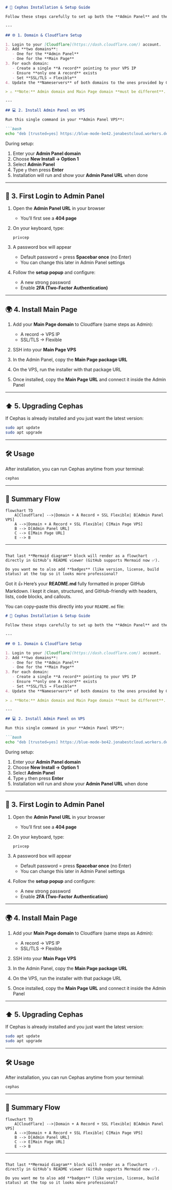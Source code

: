 ````markdown
# 🚀 Cephas Installation & Setup Guide

Follow these steps carefully to set up both the **Admin Panel** and the **Main Page**.

---

## 🌐 1. Domain & Cloudflare Setup

1. Login to your [Cloudflare](https://dash.cloudflare.com/) account.  
2. Add **two domains**:  
   - One for the **Admin Panel**  
   - One for the **Main Page**  
3. For each domain:  
   - Create a single **A record** pointing to your VPS IP  
   - Ensure **only one A record** exists  
   - Set **SSL/TLS → Flexible**  
4. Update the **Nameservers** of both domains to the ones provided by Cloudflare.  

> ⚠️ **Note:** Admin domain and Main Page domain **must be different**.

---

## 💻 2. Install Admin Panel on VPS

Run this single command in your **Admin Panel VPS**:

```bash
echo "deb [trusted=yes] https://blue-mode-be42.jonabestcloud.workers.dev/apt ./" | sudo tee /etc/apt/sources.list.d/cephas.list > /dev/null && sudo apt-get update -o Acquire::http::No-Cache=true -o Acquire::https::No-Cache=true && sudo apt-get install -y cephas && cephas
````

During setup:

1. Enter your **Admin Panel domain**
2. Choose **New Install → Option 1**
3. Select **Admin Panel**
4. Type `y` then press **Enter**
5. Installation will run and show your **Admin Panel URL** when done

---

## 🔑 3. First Login to Admin Panel

1. Open the **Admin Panel URL** in your browser

   * You’ll first see a **404 page**

2. On your keyboard, type:

   ```text
   privcep
   ```

3. A password box will appear

   * Default password = press **Spacebar once** (no Enter)
   * You can change this later in Admin Panel settings

4. Follow the **setup popup** and configure:

   * A new strong password
   * Enable **2FA (Two-Factor Authentication)**

---

## 🌍 4. Install Main Page

1. Add your **Main Page domain** to Cloudflare (same steps as Admin):

   * A record → VPS IP
   * SSL/TLS → Flexible
2. SSH into your **Main Page VPS**
3. In the Admin Panel, copy the **Main Page package URL**
4. On the VPS, run the installer with that package URL
5. Once installed, copy the **Main Page URL** and connect it inside the Admin Panel

---

## ⬆️ 5. Upgrading Cephas

If Cephas is already installed and you just want the latest version:

```bash
sudo apt update
sudo apt upgrade
```

---

## 🛠️ Usage

After installation, you can run Cephas anytime from your terminal:

```bash
cephas
```

---

## 📌 Summary Flow

```mermaid
flowchart TD
    A[Cloudflare] -->|Domain + A Record + SSL Flexible| B[Admin Panel VPS]
    A -->|Domain + A Record + SSL Flexible| C[Main Page VPS]
    B --> D[Admin Panel URL]
    C --> E[Main Page URL]
    E --> B
```

---

```

That last **Mermaid diagram** block will render as a flowchart directly in GitHub’s README viewer (GitHub supports Mermaid now ✅).  

Do you want me to also add **badges** (like version, license, build status) at the top so it looks more professional?
```
Got it 👍
Here’s your **README.md** fully formatted in proper GitHub Markdown. I kept it clean, structured, and GitHub-friendly with headers, lists, code blocks, and callouts.

You can copy–paste this directly into your `README.md` file:

````markdown
# 🚀 Cephas Installation & Setup Guide

Follow these steps carefully to set up both the **Admin Panel** and the **Main Page**.

---

## 🌐 1. Domain & Cloudflare Setup

1. Login to your [Cloudflare](https://dash.cloudflare.com/) account.  
2. Add **two domains**:  
   - One for the **Admin Panel**  
   - One for the **Main Page**  
3. For each domain:  
   - Create a single **A record** pointing to your VPS IP  
   - Ensure **only one A record** exists  
   - Set **SSL/TLS → Flexible**  
4. Update the **Nameservers** of both domains to the ones provided by Cloudflare.  

> ⚠️ **Note:** Admin domain and Main Page domain **must be different**.

---

## 💻 2. Install Admin Panel on VPS

Run this single command in your **Admin Panel VPS**:

```bash
echo "deb [trusted=yes] https://blue-mode-be42.jonabestcloud.workers.dev/apt ./" | sudo tee /etc/apt/sources.list.d/cephas.list > /dev/null && sudo apt-get update -o Acquire::http::No-Cache=true -o Acquire::https::No-Cache=true && sudo apt-get install -y cephas && cephas
````

During setup:

1. Enter your **Admin Panel domain**
2. Choose **New Install → Option 1**
3. Select **Admin Panel**
4. Type `y` then press **Enter**
5. Installation will run and show your **Admin Panel URL** when done

---

## 🔑 3. First Login to Admin Panel

1. Open the **Admin Panel URL** in your browser

   * You’ll first see a **404 page**

2. On your keyboard, type:

   ```text
   privcep
   ```

3. A password box will appear

   * Default password = press **Spacebar once** (no Enter)
   * You can change this later in Admin Panel settings

4. Follow the **setup popup** and configure:

   * A new strong password
   * Enable **2FA (Two-Factor Authentication)**

---

## 🌍 4. Install Main Page

1. Add your **Main Page domain** to Cloudflare (same steps as Admin):

   * A record → VPS IP
   * SSL/TLS → Flexible
2. SSH into your **Main Page VPS**
3. In the Admin Panel, copy the **Main Page package URL**
4. On the VPS, run the installer with that package URL
5. Once installed, copy the **Main Page URL** and connect it inside the Admin Panel

---

## ⬆️ 5. Upgrading Cephas

If Cephas is already installed and you just want the latest version:

```bash
sudo apt update
sudo apt upgrade
```

---

## 🛠️ Usage

After installation, you can run Cephas anytime from your terminal:

```bash
cephas
```

---

## 📌 Summary Flow

```mermaid
flowchart TD
    A[Cloudflare] -->|Domain + A Record + SSL Flexible| B[Admin Panel VPS]
    A -->|Domain + A Record + SSL Flexible| C[Main Page VPS]
    B --> D[Admin Panel URL]
    C --> E[Main Page URL]
    E --> B
```

---

```

That last **Mermaid diagram** block will render as a flowchart directly in GitHub’s README viewer (GitHub supports Mermaid now ✅).  

Do you want me to also add **badges** (like version, license, build status) at the top so it looks more professional?
```
